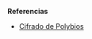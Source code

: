 **Referencias**
- [Cifrado de Polybios](https://www.genbeta.com/desarrollo/que-es-y-como-surge-la-criptografia-un-repaso-por-su-historia#:~:text=El%20cifrador%20de%20Polybios%20(siglo%20II%20a.&text=Este%20sistema%20es%20el%20primer,jug%C3%A1semos%20al%20hundir%20la%20flota))
